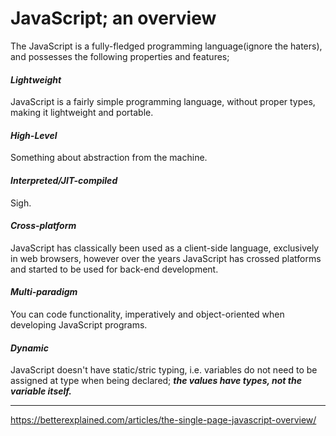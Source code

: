 # JavaScript; an overview

The JavaScript is a fully-fledged programming language(ignore the haters), and possesses the following properties and features;

#### **_Lightweight_**

JavaScript is a fairly simple programming language, without proper types, making it lightweight and portable.

#### **_High-Level_**

Something about abstraction from the machine.

#### **_Interpreted/JIT-compiled_**

Sigh.

#### **_Cross-platform_**

JavaScript has classically been used as a client-side language, exclusively in web browsers, however over the years JavaScript has crossed platforms and started to be used for back-end development.

#### **_Multi-paradigm_**

You can code functionality, imperatively and object-oriented when developing JavaScript programs.

#### **_Dynamic_**

JavaScript doesn't have static/stric typing, i.e. variables do not need to be assigned at type when being declared; _**the values have types, not the variable itself.**_

---

https://betterexplained.com/articles/the-single-page-javascript-overview/
